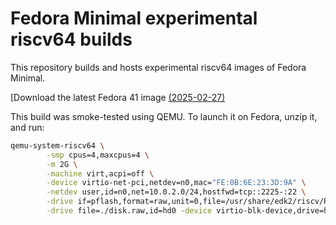 # Fedora Minimal experimental riscv64 builds

This repository builds and hosts experimental riscv64 images of Fedora Minimal.

[Download the latest Fedora 41 image [(2025-02-27)](https://github.com/ondrejbudai/fedora-minimal-riscv64/actions/runs/13571936762/artifacts/2665174655)

This build was smoke-tested using QEMU. To launch it on Fedora, unzip it, and run:

```bash
qemu-system-riscv64 \
        -smp cpus=4,maxcpus=4 \
        -m 2G \
        -machine virt,acpi=off \
        -device virtio-net-pci,netdev=n0,mac="FE:0B:6E:23:3D:9A" \
        -netdev user,id=n0,net=10.0.2.0/24,hostfwd=tcp::2225-:22 \
        -drive if=pflash,format=raw,unit=0,file=/usr/share/edk2/riscv/RISCV_VIRT_CODE.fd,readonly=on \
        -drive file=./disk.raw,id=hd0 -device virtio-blk-device,drive=hd0
```
